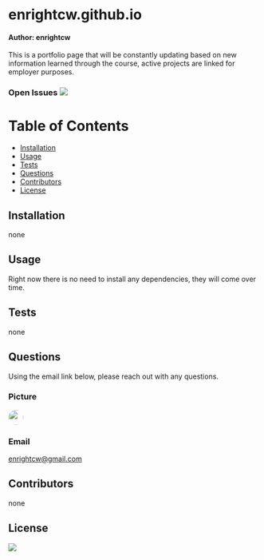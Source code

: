 
# enrightcw.github.io
#### Author: enrightcw

This is a portfolio page that will be constantly updating based on new information learned through the course, active projects are linked for employer purposes.

### Open Issues <img src= "https://img.shields.io/github/issues/enrightcw/enrightcw.github.io">

# Table of Contents
* [Installation](#installation)
* [Usage](#usage)
* [Tests](#tests)
* [Questions](#questions)
* [Contributors](#contributors)
* [License](#license)

## Installation

none

## Usage

Right now there is no need to install any dependencies, they will come over time.

## Tests

none

## Questions

Using the email link below, please reach out with any questions.

### Picture
<img src="https://avatars2.githubusercontent.com/u/58670012?v=4" width="30" style="border-radius: 15px">

### Email 
enrightcw@gmail.com

## Contributors

none

## License

<img src="https://img.shields.io/github/license/enrightcw/enrightcw.github.io">
